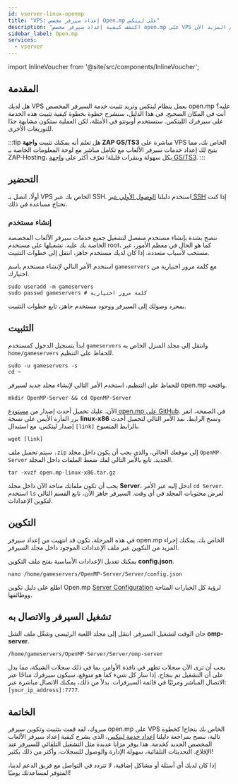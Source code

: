 ```yaml
---
id: vserver-linux-openmp
title: "VPS: إعداد سيرفر مخصص Open.mp على لينكس"
description: "اكتشف كيفية إعداد سيرفر مخصص open.mp على VPS لينكس الخاص بك لاستضافة الألعاب وإدارتها بسلاسة → تعلّم المزيد الآن"
sidebar_label: Open.mp
services:
  - vserver
---
```


import InlineVoucher from '@site/src/components/InlineVoucher';

## المقدمة
هل لديك VPS يعمل بنظام لينكس وتريد تثبيت خدمة السيرفر المخصص open.mp عليه؟ أنت في المكان الصحيح. في هذا الدليل، سنشرح خطوة بخطوة كيفية تثبيت هذه الخدمة على سيرفرك اللينكس. سنستخدم أوبونتو في الأمثلة، لكن العملية ستكون مشابهة جدًا للتوزيعات الأخرى.

:::tip
هل تعلم أنه يمكنك تثبيت **واجهة ZAP GS/TS3** مباشرة على VPS الخاص بك، مما يتيح لك إعداد خدمات سيرفر الألعاب مع تكامل مباشر مع لوحة المعلومات الخاصة بـ ZAP-Hosting، بكل سهولة وبنقرات قليلة! تعرّف أكثر على [واجهة GS/TS3](vserver-linux-gs-interface.md).
:::

<InlineVoucher />

## التحضير

أولًا، اتصل بـ VPS الخاص بك عبر SSH. استخدم دليلنا [الوصول الأولي عبر SSH](vserver-linux-ssh.md) إذا كنت تحتاج مساعدة في ذلك.

### إنشاء مستخدم

ننصح بشدة بإنشاء مستخدم منفصل لتشغيل جميع خدمات سيرفر الألعاب المخصصة الخاصة بك عليه. تشغيلها على مستخدم root، كما هو الحال في معظم الأمور، غير مستحب لأسباب متعددة. إذا كان لديك مستخدم جاهز، انتقل إلى خطوات التثبيت.

استخدم الأمر التالي لإنشاء مستخدم باسم `gameservers` مع كلمة مرور اختيارية من اختيارك.

```
sudo useradd -m gameservers
sudo passwd gameservers # كلمة مرور اختيارية
```

بمجرد وصولك إلى السيرفر ووجود مستخدم جاهز، تابع خطوات التثبيت.

## التثبيت

ابدأ بتسجيل الدخول كمستخدم `gameservers` وانتقل إلى مجلد المنزل الخاص به `home/gameservers` للحفاظ على التنظيم.
```
sudo -u gameservers -s
cd ~
```

للحفاظ على التنظيم، استخدم الأمر التالي لإنشاء مجلد جديد لسيرفر open.mp وافتحه.
```
mkdir OpenMP-Server && cd OpenMP-Server
```

الآن، عليك تحميل أحدث إصدار من [مستودع open.mp على GitHub](https://github.com/openmultiplayer/open.mp/releases). في الصفحة، انقر بزر الفأرة الأيمن على نسخة **linux-x86** ونسخ الرابط. نفذ الأمر التالي لتحميل أحدث إصدار لينكس، مع استبدال `[link]` بالرابط المنسوخ.
```
wget [link]
```

سيتم تحميل ملف `.zip` إلى موقعك الحالي، والذي يجب أن يكون داخل مجلد `OpenMP-Server` الجديد. تابع بالأمر التالي لفك ضغط الملفات داخل المجلد.
```
tar -xvzf open.mp-linux-x86.tar.gz
```

يجب أن تكون ملفاتك متاحة الآن داخل مجلد **Server**، ادخل إليه عبر الأمر `cd Server`. استخدم `ls` لعرض محتويات المجلد في أي وقت. السيرفر جاهز الآن، تابع القسم التالي لتكوين الإعدادات.

## التكوين

في هذه المرحلة، تكون قد انتهيت من إعداد سيرفر open.mp الخاص بك. يمكنك إجراء المزيد من التكوين عبر ملف الإعدادات الموجود داخل مجلد السيرفر.

يمكنك تعديل الإعدادات الأساسية بفتح ملف التكوين **config.json**.
```
nano /home/gameservers/OpenMP-Server/Server/config.json
```

اطلع على دليل تكوين Open.mp [Server Configuration](openmp-configuration.md) لرؤية كل الخيارات المتاحة ووظائفها.

## تشغيل السيرفر والاتصال به

حان الوقت لتشغيل السيرفر. انتقل إلى مجلد اللعبة الرئيسي وشغّل ملف الشل **omp-server**.
```
/home/gameservers/OpenMP-Server/Server/omp-server
```

يجب أن ترى الآن سجلات تظهر في نافذة الأوامر، بما في ذلك سجلات الشبكة، مما يدل على أن التشغيل تم بنجاح. إذا سار كل شيء كما هو متوقع، سيكون سيرفرك متاحًا عبر الاتصال المباشر ومرئيًا في قائمة السيرفرات. بدلاً من ذلك، يمكنك الاتصال مباشرة عبر: `[your_ip_address]:7777`.

## الخاتمة

مبروك، لقد قمت بتثبيت وتكوين سيرفر open.mp على VPS الخاص بك بنجاح! كخطوة تالية، ننصح بمراجعة دليلنا [إعداد خدمة لينكس](vserver-linux-create-gameservice.md)، الذي يشرح كيفية إعداد سيرفر الألعاب المخصص الجديد كخدمة. هذا يوفر مزايا عديدة مثل التشغيل التلقائي للسيرفر عند الإقلاع، التحديثات التلقائية، سهولة الإدارة والوصول للسجلات، وأكثر من ذلك بكثير!

إذا كان لديك أي أسئلة أو مشاكل إضافية، لا تتردد في التواصل مع فريق الدعم لدينا، المتوفر لمساعدتك يوميًا!

<InlineVoucher />